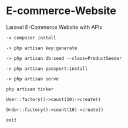 # E-commerce-Website
Laravel E-Commerce Website with APIs

```
-> composer install

-> php artisan key:generate 

-> php artisan db:seed --class=ProductSeeder

-> php artisan passport:install

-> php artisan serve

```
```
php artisan tinker

User::factory()->count(10)->create()

Order::factory()->count(10)->create()

exit

```
